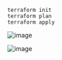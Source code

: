 
    terraform init
    terraform plan
    terraform apply
    
 ![image](https://user-images.githubusercontent.com/42977616/216832821-7288464b-9f5f-4096-b92c-50ffef8bba26.png)
    
 ![image](https://user-images.githubusercontent.com/42977616/216832839-7c94e8bd-95c2-4b31-881a-03555378060d.png)


